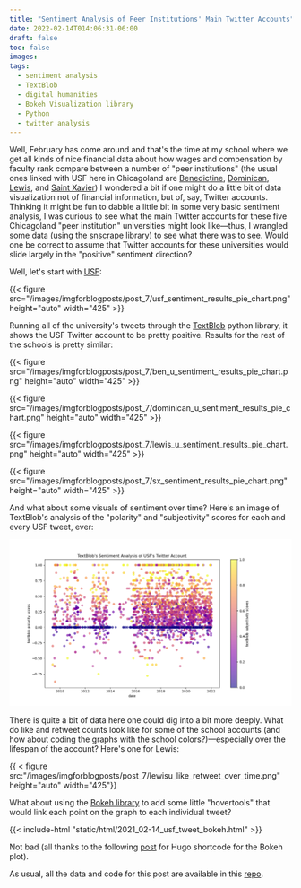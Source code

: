 ```yaml
---
title: "Sentiment Analysis of Peer Institutions' Main Twitter Accounts"
date: 2022-02-14T014:06:31-06:00
draft: false
toc: false
images:
tags:
  - sentiment analysis
  - TextBlob
  - digital humanities
  - Bokeh Visualization library
  - Python
  - twitter analysis
---
```


Well, February has come around and that's the time at my school where we get all kinds of nice financial data about how wages and compensation by faculty rank compare between a number of "peer institutions" (the usual ones linked with USF here in Chicagoland are [Benedictine](https://www.ben.edu), [Dominican](https://dom.edu), [Lewis](https://www.lewisu.edu), and [Saint Xavier](https://www.sxu.edu)) I wondered a bit if one might do a little bit of data visualization not of financial information, but of, say, Twitter accounts. Thinking it might be fun to dabble a little bit in some very basic sentiment analysis, I was curious to see what the main Twitter accounts for these five Chicagoland "peer institution" universities might look like—thus, I wrangled some data (using the [snscrape](https://github.com/JustAnotherArchivist/snscrape) library) to see what there was to see. Would one be correct to assume that Twitter accounts for these universities would slide largely in the "positive" sentiment direction?

Well, let's start with [USF](https://twitter.com/uofstfrancis):

{{< figure src="/images/imgforblogposts/post_7/usf_sentiment_results_pie_chart.png" height="auto" width="425" >}}

Running all of the university's tweets through the [TextBlob](https://textblob.readthedocs.io/en/dev/quickstart.html) python library, it shows the USF Twitter account to be pretty positive. Results for the rest of the schools is pretty similar:

{{< figure src="/images/imgforblogposts/post_7/ben_u_sentiment_results_pie_chart.png" height="auto" width="425" >}}

{{< figure src="/images/imgforblogposts/post_7/dominican_u_sentiment_results_pie_chart.png" height="auto" width="425" >}}

{{< figure src="/images/imgforblogposts/post_7/lewis_u_sentiment_results_pie_chart.png" height="auto" width="425" >}}

{{< figure src="/images/imgforblogposts/post_7/sx_sentiment_results_pie_chart.png" height="auto" width="425" >}}

And what about some visuals of sentiment over time? Here's an image of TextBlob's analysis of the "polarity" and "subjectivity" scores for each and every USF tweet, ever:

![](/images/imgforblogposts/post_7/usf_sentiment_scores_all_time.png)

There is quite a bit of data here one could dig into a bit more deeply. What do like and retweet counts look like for some of the school accounts (and how about coding the graphs with the school colors?)—especially over the lifespan of the account? Here's one for Lewis:

{{ < figure src:"/images/imgforblogposts/post_7/lewisu_like_retweet_over_time.png" height="auto" width="425"}}

What about using the [Bokeh library](https://bokeh.org/) to add some little "hovertools" that would link each point on the graph to each individual tweet? 

{{< include-html "static/html/2021_02-14_usf_tweet_bokeh.html" >}}

Not bad (all thanks to the following [post](https://xa1.at/hugo-include-html/) for Hugo shortcode for the Bokeh plot).

As usual, all the data and code for this post are available in this [repo](https://github.com/kspicer80/chicagoland_university_twitter_analysis).
